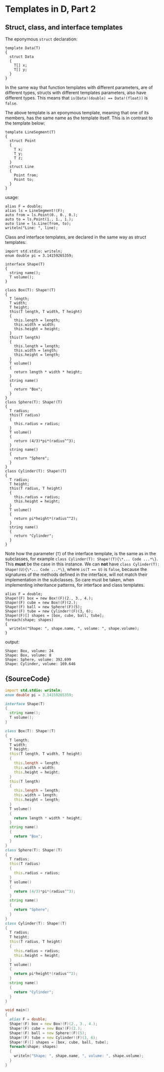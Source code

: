 # Templates in D, Part 2

## Struct, class, and interface templates

The eponymous `struct` declaration:

    template Data(T)
    {
      struct Data
      {
        T[] x;
        T[] y;
      }
    }

In the same way that function templates with different parameters, are of different types, structs with different templates parameters, also have different types. This means that `is(Data!(double) == Data!(float))` is `false`.

The above template is an eponymous template, meaning that one of its members, has the same name as the template itself. This is in contrast to the template below:

    template LineSegment(T)
    {
      struct Point
      {
        T x;
        T y;
        T z;
      }
      struct Line
      {
        Point from;
        Point to;
      }
    }

usage:

    alias F = double;
    alias ls = LineSegment!(F);
    auto from = ls.Point(0., 0., 0.);
    auto to = ls.Point(1., 1., 1.);
    auto line = ls.Line(from, to);
    writeln("Line: ", line);


Class and interface templates, are declared in the same way as struct templates:

    import std.stdio: writeln;
    enum double pi = 3.14159265359;
    
    interface Shape(T)
    {
      string name();
      T volume();
    }
    
    class Box(T): Shape!(T)
    {
      T length;
      T width;
      T height;
      this(T length, T width, T height)
      {
        this.length = length;
        this.width = width;
        this.height = height;
      }
      this(T length)
      {
        this.length = length;
        this.width = length;
        this.height = length;
      }
      T volume()
      {
        return length * width * height;
      }
      string name()
      {
        return "Box";
      }
    }
    class Sphere(T): Shape!(T)
    {
      T radius;
      this(T radius)
      {
        this.radius = radius;
      }
      T volume()
      {
        return (4/3)*pi*(radius^^3);
      }
      string name()
      {
        return "Sphere";
      }
    }
    class Cylinder(T): Shape!(T)
    {
      T radius;
      T height;
      this(T radius, T height)
      {
        this.radius = radius;
        this.height = height;
      }
      T volume()
      {
        return pi*height*(radius^^2);
      }
      string name()
      {
        return "Cylinder";
      }
    }

Note how the parameter (`T`) of the interface template, is the same as in the subclasses, for example `class Cylinder(T): Shape!(T){\*... Code ...*\}`. This **must** be the case in this instance. We can **not** have `class Cylinder(T): Shape!(U){\*... Code ...*\}`, where `is(T == U)` is `false`, because the signatures of the methods defined in the interface, will not match their implementation in the subclasses. So care must be taken, when implementing inheritance patterns, for interface and class templates.

    alias F = double;
    Shape!(F) box = new Box!(F)(2., 3., 4.);
    Shape!(F) cube = new Box!(F)(2.);
    Shape!(F) ball = new Sphere!(F)(5);
    Shape!(F) tube = new Cylinder!(F)(3, 6);
    Shape!(F)[] shapes = [box, cube, ball, tube];
    foreach(shape; shapes)
    {
      writeln("Shape: ", shape.name, ", volume: ", shape.volume);
    }

output:


    Shape: Box, volume: 24
    Shape: Box, volume: 8
    Shape: Sphere, volume: 392.699
    Shape: Cylinder, volume: 169.646

## {SourceCode}
```d
import std.stdio: writeln;
enum double pi = 3.14159265359;

interface Shape(T)
{
  string name();
  T volume();
}

class Box(T): Shape!(T)
{
  T length;
  T width;
  T height;
  this(T length, T width, T height)
  {
    this.length = length;
    this.width = width;
    this.height = height;
  }
  this(T length)
  {
    this.length = length;
    this.width = length;
    this.height = length;
  }
  T volume()
  {
    return length * width * height;
  }
  string name()
  {
    return "Box";
  }
}
class Sphere(T): Shape!(T)
{
  T radius;
  this(T radius)
  {
    this.radius = radius;
  }
  T volume()
  {
    return (4/3)*pi*(radius^^3);
  }
  string name()
  {
    return "Sphere";
  }
}
class Cylinder(T): Shape!(T)
{
  T radius;
  T height;
  this(T radius, T height)
  {
    this.radius = radius;
    this.height = height;
  }
  T volume()
  {
    return pi*height*(radius^^2);
  }
  string name()
  {
    return "Cylinder";
  }
}

void main()
{
  alias F = double;
  Shape!(F) box = new Box!(F)(2., 3., 4.);
  Shape!(F) cube = new Box!(F)(2.);
  Shape!(F) ball = new Sphere!(F)(5);
  Shape!(F) tube = new Cylinder!(F)(3, 6);
  Shape!(F)[] shapes = [box, cube, ball, tube];
  foreach(shape; shapes)
  {
    writeln("Shape: ", shape.name, ", volume: ", shape.volume);
  }
}
```

